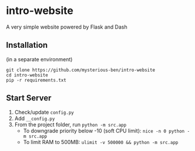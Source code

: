 # intro-website
A very simple website powered by Flask and Dash


## Installation

(in a separate environment)
```shell script
git clone https://github.com/mysterious-ben/intro-website
cd intro-website
pip -r requirements.txt
```


## Start Server

1. Check/update `config.py`
2. Add `__config.py`
3. From the project folder, run `python -m src.app`
    - To downgrade priority below -10 (soft CPU limit): `nice -n 0 python -m src.app`
    - To limit RAM to 500MB: `ulimit -v 500000 && python -m src.app`

